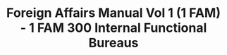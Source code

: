---
layout: wrapper_text
category: datasets

# Basic
identifier: "100,702"
title: "Foreign Affairs Manual Vol 1 (1 FAM) - 1 FAM 300 Internal Functional Bureaus"
describedBy: "http://www.state.gov/m/a/dir/regs/fam/01fam/0300/index.htm"
description: "The Foreign Service Act of 1980 mandated a comprehensive revision to the operation of the Department of State and the personnel assigned to the US Foreign Service. As the statutory authority, the Foreign Affairs Manual (FAM), details the Department of State's regulations and policies on its structure and operations. Currently, there are over 25,000 pages of policies and procedures published in 16 volumes of the FAM and 38 corresponding sections of the Foreign Affairs Handbook (FAH). Changes to the Department's organizational structure or the way it conducts U.S. Government business will usually trigger the need to update the FAM or FAHs. 1 FAM 310-360 contains documentation pertaining to the following administrative components: - 310 Bureau of Legislative Affairs - 320 Bureau of Public Affairs - 330 Bureau of International Organization Affairs - 340 Bureau of Educational and Cultural Affairs - 350 Bureau of International Information Programs - 360 Office of Medical Services"
programCode:
  - "014:003"
bureauCode:
  - "014:00"

# Dates
modified: "2011-02-09"

# POC
poc:
  type: "vcard:Contact"
  fn: "Kottmyer, Alice"
  hasEmail: "mailto:KottmyerAM@state.gov"

# Publisher
publisher:
  type: "org:Organization"
  name: "U.S. Department of State"

# Spatiotemporal
spatial: "World"
temporal: "1980-01-01T00:00:01Z/2011-12-31T23:59:59Z"

# Distribution
distribution:
  - type: "dcat:Distribution"
    downloadURL: "http://www.state.gov/m/a/dir/regs/fam/01fam/0300/index.htm"
    mediaType: "text/html"
  - type: "dcat:Distribution"
    accessURL: "http://www.state.gov/m/a/dir/regs/fam/01fam/0300/index.htm"
    format: "html"

# Keywords
keyword:
  - "-"
---